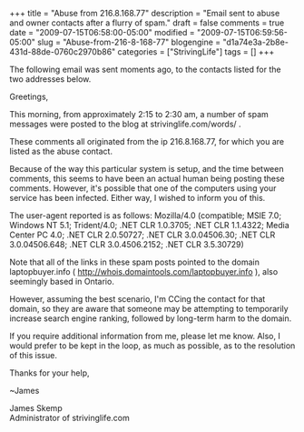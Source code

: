 +++
title = "Abuse from 216.8.168.77"
description = "Email sent to abuse and owner contacts after a flurry of spam."
draft = false
comments = true
date = "2009-07-15T06:58:00-05:00"
modified = "2009-07-15T06:59:56-05:00"
slug = "Abuse-from-216-8-168-77"
blogengine = "d1a74e3a-2b8e-431d-88de-0760c2970b86"
categories = ["StrivingLife"]
tags = []
+++

<div class="note">
<p>The following email was sent moments ago, to the contacts listed for the two addresses below.</p>
</div>
<p>Greetings,</p>
<p>This morning, from approximately 2:15 to 2:30 am, a number of spam messages were posted to the blog at strivinglife.com/words/ .</p>
<p>These comments all originated from the ip 216.8.168.77, for which you are listed as the abuse contact.</p>
<p>Because of the way this particular system is setup, and the time between comments, this seems to have been an actual human being posting these comments. However, it's possible that one of the computers using your service has been infected. Either way, I wished to inform you of this.</p>
<p>The user-agent reported is as follows: Mozilla/4.0 (compatible; MSIE 7.0; Windows NT 5.1; Trident/4.0; .NET CLR 1.0.3705; .NET CLR 1.1.4322; Media Center PC 4.0; .NET CLR 2.0.50727; .NET CLR 3.0.04506.30; .NET CLR 3.0.04506.648; .NET CLR 3.0.4506.2152; .NET CLR 3.5.30729)</p>
<p>Note that all of the links in these spam posts pointed to the domain laptopbuyer.info ( <a href="http://whois.domaintools.com/laptopbuyer.info">http://whois.domaintools.com/laptopbuyer.info</a> ), also seemingly based in Ontario.</p>
<p>However, assuming the best scenario, I'm CCing the contact for that domain, so they are aware that someone may be attempting to temporarily increase search engine ranking, followed by long-term harm to the domain.</p>
<p>If you require additional information from me, please let me know. Also, I would prefer to be kept in the loop, as much as possible, as to the resolution of this issue.</p>
<p>Thanks for your help,</p>
<p>~James</p>
<p>James Skemp<br />Administrator of strivinglife.com</p>
